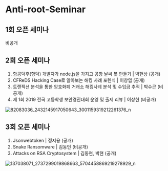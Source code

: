 # Anti-root-Seminar

1회 오픈 세미나
-------------
비공개


2회 오픈 세미나
-------------
1. 항공덕후(항덕) 개발자가 node.js을 가지고 공항 날씨 봇 만들기 | 박현상 (공개)
2. CFReDS Hacking Case로 알아보는 해킹 사례 포렌식 | 이창엽 (공개)
3. 트랜젝션 분석을 통한 암호화폐 거래소 해킹사례 분석 및 수입금 추적 | 박수곤 (비공개)
4. 제 1회 2019 전국 고등학생 보안경진대회 운영 및 출제 리뷰 | 이상현 (비공개)
 

![82083036_2432145917050643_3001159319212261376_n](https://user-images.githubusercontent.com/44921791/114509183-31c20080-9c70-11eb-8e3c-96428d70b869.png)


3회 오픈 세미나
-------------
1. Jsonwebtoken | 정지용 (공개)
2. Snake Ransomware | 김동언 (비공개)
3. Attacks on RSA Cryptosystem | 김동현, 박현 (공개)


![137038071_2737299019868663_5704458869219278929_n](https://user-images.githubusercontent.com/44921791/114509226-3dadc280-9c70-11eb-956b-a564686f6b99.jpg)

